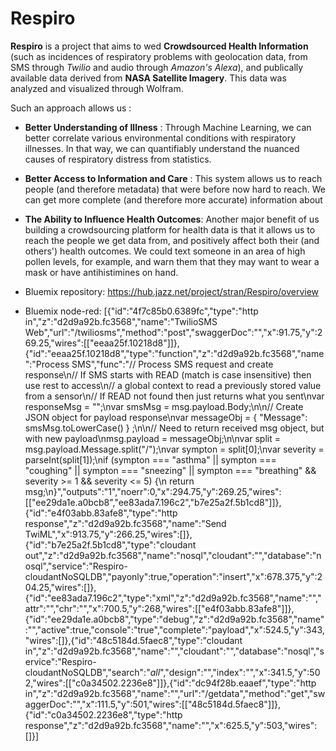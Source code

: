 # Respiro

**Respiro** is a project that aims to wed **Crowdsourced Health Information** (such as incidences of respiratory problems with geolocation data, from SMS through *Twilio* and audio through *Amazon's Alexa*), and publically available data derived from **NASA Satellite Imagery**. This data was analyzed and visualized through Wolfram.

Such an approach allows us :
  - **Better Understanding of Illness** : Through Machine Learning, we can better correlate various environmental conditions with respiratory illnesses. In that way, we can quantifiably understand the nuanced causes of respiratory distress from statistics.
  - **Better Access to Information and Care** : This system allows us to reach people (and therefore metadata) that were before now hard to reach. We can get more complete (and therefore more accurate) information about 
  - **The Ability to Influence Health Outcomes**:  Another major benefit of us building a crowdsourcing platform for health data is that it allows us to reach the people we get data from, and positively affect both their (and others') health outcomes. We could text someone in an area of high pollen levels, for example, and warn them that they may want to wear a mask or have antihistimines on hand.


- Bluemix repository: https://hub.jazz.net/project/stran/Respiro/overview

- Bluemix node-red:
[{"id":"4f7c85b0.6389fc","type":"http in","z":"d2d9a92b.fc3568","name":"TwilioSMS Web","url":"/twiliosms","method":"post","swaggerDoc":"","x":91.75,"y":269.25,"wires":[["eeaa25f.10218d8"]]},{"id":"eeaa25f.10218d8","type":"function","z":"d2d9a92b.fc3568","name":"Process SMS","func":"// Process SMS request and create response\n// If SMS starts with READ (match is case insensitive) then use rest to access\n// a global context to read a previously stored value from a sensor\n// If READ not found then just returns what you sent\nvar responseMsg = \"\";\nvar smsMsg = msg.payload.Body;\n\n// Create JSON object for payload response\nvar messageObj = { \"Message\": smsMsg.toLowerCase() } ;\n\n// Need to return received msg object, but with new payload\nmsg.payload = messageObj;\n\nvar split = msg.payload.Message.split(\"/\");\nvar sympton = split[0];\nvar severity = parseInt(split[1]);\nif (sympton === \"asthma\" || sympton === \"coughing\" || sympton === \"sneezing\" || sympton === \"breathing\" && severity >= 1 && severity <= 5) {\n    return msg;\n}","outputs":"1","noerr":0,"x":294.75,"y":269.25,"wires":[["ee29da1e.a0bcb8","ee83ada7.196c2","b7e25a2f.5b1cd8"]]},{"id":"e4f03abb.83afe8","type":"http response","z":"d2d9a92b.fc3568","name":"Send TwiML","x":913.75,"y":266.25,"wires":[]},{"id":"b7e25a2f.5b1cd8","type":"cloudant out","z":"d2d9a92b.fc3568","name":"nosql","cloudant":"","database":"nosql","service":"Respiro-cloudantNoSQLDB","payonly":true,"operation":"insert","x":678.375,"y":204.25,"wires":[]},{"id":"ee83ada7.196c2","type":"xml","z":"d2d9a92b.fc3568","name":"","attr":"","chr":"","x":700.5,"y":268,"wires":[["e4f03abb.83afe8"]]},{"id":"ee29da1e.a0bcb8","type":"debug","z":"d2d9a92b.fc3568","name":"","active":true,"console":"true","complete":"payload","x":524.5,"y":343,"wires":[]},{"id":"48c5184d.5faec8","type":"cloudant in","z":"d2d9a92b.fc3568","name":"","cloudant":"","database":"nosql","service":"Respiro-cloudantNoSQLDB","search":"_all_","design":"","index":"","x":341.5,"y":502,"wires":[["c0a34502.2236e8"]]},{"id":"dc94f28b.eaaef","type":"http in","z":"d2d9a92b.fc3568","name":"","url":"/getdata","method":"get","swaggerDoc":"","x":111.5,"y":501,"wires":[["48c5184d.5faec8"]]},{"id":"c0a34502.2236e8","type":"http response","z":"d2d9a92b.fc3568","name":"","x":625.5,"y":503,"wires":[]}]
